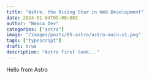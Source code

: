 ```yaml
---
title: "Astro, the Rising Star in Web Development"
date: 2024-01-04T05:00:00Z
author: "Nemca Dev"
categories: ["astro"]
image: "/images/posts/05-astro/astro-main-v1.png"
tags: ["typescript"]
draft: true
description: "Astro first look..."
---
```


Hello from Astro
